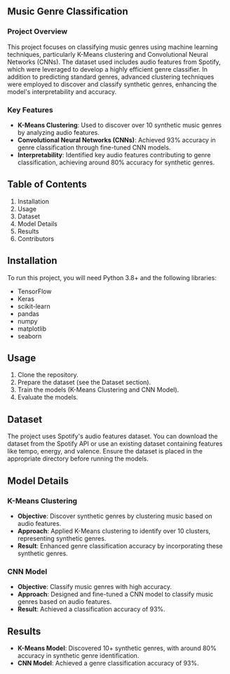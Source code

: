 ## Music Genre Classification

### Project Overview
This project focuses on classifying music genres using machine learning techniques, particularly K-Means clustering and Convolutional Neural Networks (CNNs). The dataset used includes audio features from Spotify, which were leveraged to develop a highly efficient genre classifier. In addition to predicting standard genres, advanced clustering techniques were employed to discover and classify synthetic genres, enhancing the model's interpretability and accuracy.

### Key Features
- **K-Means Clustering**: Used to discover over 10 synthetic music genres by analyzing audio features.
- **Convolutional Neural Networks (CNNs)**: Achieved 93% accuracy in genre classification through fine-tuned CNN models.
- **Interpretability**: Identified key audio features contributing to genre classification, achieving around 80% accuracy for synthetic genres.

## Table of Contents
1. Installation
2. Usage
3. Dataset
4. Model Details
5. Results
6. Contributors

## Installation
To run this project, you will need Python 3.8+ and the following libraries:
- TensorFlow
- Keras
- scikit-learn
- pandas
- numpy
- matplotlib
- seaborn

## Usage
1. Clone the repository.
2. Prepare the dataset (see the Dataset section).
3. Train the models (K-Means Clustering and CNN Model).
4. Evaluate the models.

## Dataset
The project uses Spotify's audio features dataset. You can download the dataset from the Spotify API or use an existing dataset containing features like tempo, energy, and valence. Ensure the dataset is placed in the appropriate directory before running the models.

## Model Details

### K-Means Clustering
- **Objective**: Discover synthetic genres by clustering music based on audio features.
- **Approach**: Applied K-Means clustering to identify over 10 clusters, representing synthetic genres.
- **Result**: Enhanced genre classification accuracy by incorporating these synthetic genres.

### CNN Model
- **Objective**: Classify music genres with high accuracy.
- **Approach**: Designed and fine-tuned a CNN model to classify music genres based on audio features.
- **Result**: Achieved a classification accuracy of 93%.

## Results
- **K-Means Model**: Discovered 10+ synthetic genres, with around 80% accuracy in synthetic genre identification.
- **CNN Model**: Achieved a genre classification accuracy of 93%.
